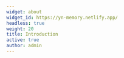```yaml
---
widget: about
widget_id: https://yn-memory.netlify.app/
headless: true
weight: 20
title: Introduction
active: true
author: admin
---
```

